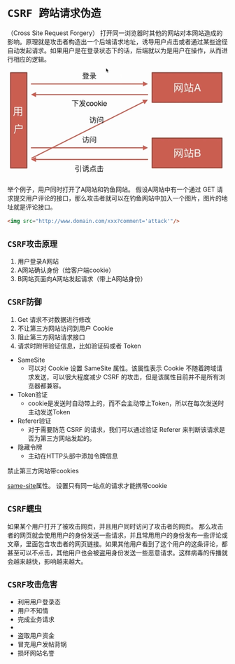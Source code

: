 # `CSRF 跨站请求伪造`

（Cross Site Request Forgery）
打开同一浏览器时其他的网站对本网站造成的影响。原理就是攻击者构造出一个后端请求地址，诱导用户点击或者通过某些途径自动发起请求。如果用户是在登录状态下的话，后端就以为是用户在操作，从而进行相应的逻辑。
![原理](../img/csrf.png)

举个例子，用户同时打开了A网站和钓鱼网站。 假设A网站中有一个通过 GET 请求提交用户评论的接口，那么攻击者就可以在钓鱼网站中加入一个图片，图片的地址就是评论接口。

```html
<img src="http://www.domain.com/xxx?comment='attack'"/>
```

## `CSRF攻击原理`

1. 用户登录A网站
2. A网站确认身份（给客户端cookie）
3. B网站页面向A网站发起请求（带上A网站身份）

## `CSRF防御`

1. Get 请求不对数据进行修改
2. 不让第三方网站访问到用户 Cookie
3. 阻止第三方网站请求接口
4. 请求时附带验证信息，比如验证码或者 Token

 - SameSite
   - 可以对 Cookie 设置 SameSite 属性。该属性表示 Cookie 不随着跨域请求发送，可以很大程度减少 CSRF 的攻击，但是该属性目前并不是所有浏览器都兼容。
 - Token验证
   - cookie是发送时自动带上的，而不会主动带上Token，所以在每次发送时主动发送Token
 - Referer验证
   - 对于需要防范 CSRF 的请求，我们可以通过验证 Referer 来判断该请求是否为第三方网站发起的。
 - 隐藏令牌
   - 主动在HTTP头部中添加令牌信息

禁止第三方网站带cookies

[same-site](https://developer.mozilla.org/zh-CN/docs/Web/HTTP/Cookies#SameSite_Cookies)属性。 设置只有同一站点的请求才能携带cookie

## `CSRF蠕虫`

如果某个用户打开了被攻击网页，并且用户同时访问了攻击者的网页。
那么攻击者的网页就会使用用户的身份发送一些请求，并且常用用户的身份发布一些评论或文章，里面包含攻击者的网页链接。如果其他用户看到了这个用户的这条评论，都甚至可以不点击，其他用户也会被盗用身份发送一些恶意请求。这样病毒的传播就会越来越快，影响越来越大。

## `CSRF攻击危害`

 - 利用用户登录态
 - 用户不知情
 - 完成业务请求
 - 
 - 盗取用户资金
 - 冒充用户发帖背锅
 - 损坏网站名誉